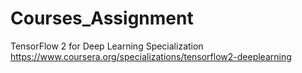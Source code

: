 # Courses_Assignment

TensorFlow 2 for Deep Learning Specialization
https://www.coursera.org/specializations/tensorflow2-deeplearning

